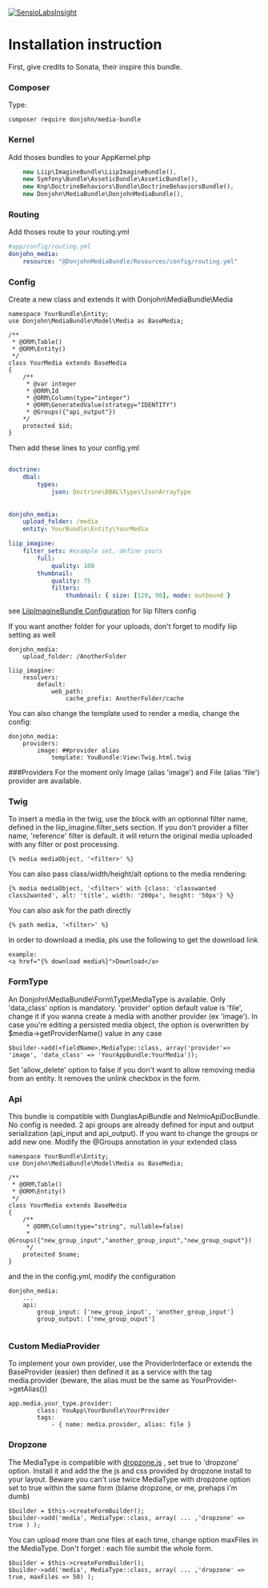 [![SensioLabsInsight](https://insight.sensiolabs.com/projects/2d30fe72-c272-4072-a843-17d798b65416/mini.png)](https://insight.sensiolabs.com/projects/2d30fe72-c272-4072-a843-17d798b65416)

Installation instruction
===================
First, give credits to Sonata, their inspire this bundle.

### Composer

Type:
```
composer require donjohn/media-bundle
```

### Kernel

Add thoses bundles to your AppKernel.php

```PHP
    new Liip\ImagineBundle\LiipImagineBundle(),
    new Symfony\Bundle\AsseticBundle\AsseticBundle(),
    new Knp\DoctrineBehaviors\Bundle\DoctrineBehaviorsBundle(),
    new Donjohn\MediaBundle\DonjohnMediaBundle(),
```

### Routing

Add thoses route to your routing.yml

```yaml
#app/config/routing.yml
donjohn_media:
    resource: "@DonjohnMediaBundle/Resources/config/routing.yml"
```
    
    
### Config

Create a new class and extends it with Donjohn\MediaBundle\Media
```
namespace YourBundle\Entity;
use Donjohn\MediaBundle\Model\Media as BaseMedia;

/**
 * @ORM\Table()
 * @ORM\Entity()
 */
class YourMedia extends BaseMedia
{
    /**
     * @var integer
     * @ORM\Id
     * @ORM\Column(type="integer")
     * @ORM\GeneratedValue(strategy="IDENTITY")     
     * @Groups({"api_output"})
    */
    protected $id;
}
```


Then add these lines to your config.yml
```yaml

doctrine:
    dbal:
        types:
            json: Doctrine\DBAL\Types\JsonArrayType
            
            
donjohn_media:
    upload_folder: /media
    entity: YourBundle\Entity\YourMedia

liip_imagine:
    filter_sets: #example set, define yours
        full: 
            quality: 100
        thumbnail:
            quality: 75
            filters:
                thumbnail: { size: [120, 90], mode: outbound }
```

see [LiipImagineBundle Configuration](http://symfony.com/doc/current/bundles/LiipImagineBundle/configuration.html) for liip filters config


If you want another folder for your uploads, don't forget to modify liip setting as well
```
donjohn_media:
    upload_folder: /AnotherFolder

liip_imagine:
    resolvers:
        default:
            web_path:
                cache_prefix: AnotherFolder/cache
```

You can also change the template used to render a media, change the config:
```
donjohn_media:
    providers:
        image: ##provider alias
            template: YouBundle:View:Twig.html.twig
```



###Providers
For the moment only Image (alias 'image') and File (alias 'file') provider are available.


### Twig
To insert a media in the twig, use the block with an optionnal filter name, defined in the liip_imagine.filter_sets section.
If you don't provider a filter name, 'reference' filter is default. it will return the original media uploaded with any filter or post processing.
```
{% media mediaObject, '<filter>' %}
```
You can also pass class/width/height/alt options to the media rendering:
```
{% media mediaObject, '<filter>' with {class: 'classwanted class2wanted', alt: 'title', width: '200px', height: '50px'} %}
```


You can also ask for the path directly
```
{% path media, '<filter>' %}
```

In order to download a media, pls use the following to get the download link 
```
example:
<a href="{% download media%}">Download</a>
```


### FormType
An Donjohn\MediaBundle\Form\Type\MediaType is available. Only 'data_class' option is mandatory.
'provider' option default value is 'file', change it if you wanna create a media with another provider (ex 'image').
In case you're editing a persisted media object, the option is overwritten by $media->getProviderName() value in any case
```
$builder->add(<fieldName>,MediaType::class, array('provider'=> 'image', 'data_class' => 'YourAppBundle:YourMedia'));
```

Set 'allow_delete' option to false if you don't want to allow removing media from an entity. It removes the unlink checkbox in the form.  

### Api
This bundle is compatible with DunglasApiBundle and NelmioApiDocBundle. No config is needed.
2 api groups are already defined for input and output serialization (api_input and api_output). If you want to change the groups or add new one. Modify the @Groups annotation in your extended class

```
namespace YourBundle\Entity;
use Donjohn\MediaBundle\Model\Media as BaseMedia;

/**
 * @ORM\Table()
 * @ORM\Entity()
 */
class YourMedia extends BaseMedia
{
    /**
     * @ORM\Column(type="string", nullable=false)
     * @Groups({"new_group_input","another_group_input","new_group_ouput"})
     */
    protected $name;
}
```

and the in the config.yml, modify the configuration

```
donjohn_media:
    ...
    api:
        group_input: ['new_group_input', 'another_group_input']
        group_output: ['new_group_ouput']
            
```

### Custom MediaProvider
To implement your own provider, use the ProviderInterface or extends the BaseProvider (easier) 
then defined it as a service with the tag media.provider (beware, the alias must be the same as YourProvider->getAlias())

```
app.media.your_type.provider:
        class: YouApp\YourBundle\YourProvider
        tags:
            - { name: media.provider, alias: file }
``` 


### Dropzone
The MediaType is compatible with [dropzone.js](http://www.dropzonejs.com/) , set true to 'dropzone' option. Install it and add the the js and css provided by dropzone install to your layout.
Beware you can't use twice MediaType with dropzone option set to true within the same form (blame dropzone, or me, prehaps i'm dumb)
```
$builder = $this->createFormBuilder();
$builder->add('media', MediaType::class, array( ... ,'dropzone' => true ) );
```

You can upload more than one files at each time, change option maxFiles in the MediaType. Don't forget : each file sumbit the whole form.
```
$builder = $this->createFormBuilder();
$builder->add('media', MediaType::class, array( ... ,'dropzone' => true, maxFiles => 50) );
```
